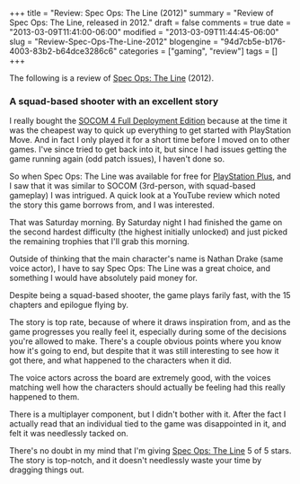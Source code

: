 +++
title = "Review: Spec Ops: The Line (2012)"
summary = "Review of Spec Ops: The Line, released in 2012."
draft = false
comments = true
date = "2013-03-09T11:41:00-06:00"
modified = "2013-03-09T11:44:45-06:00"
slug = "Review-Spec-Ops-The-Line-2012"
blogengine = "94d7cb5e-b176-4003-83b2-b64dce3286c6"
categories = ["gaming", "review"]
tags = []
+++

<div class="note">
<p>The following is a review of <a rel="external" href="http://www.amazon.com/dp/B00320JAWY?tag=strivinglifen-20">Spec Ops: The Line</a> (2012).</p>
</div>
<h3>A squad-based shooter with an excellent story</h3>
<p>I really bought the <a rel="external" href="http://www.amazon.com/dp/B004PCFF40?tag=strivinglifen-20">SOCOM 4 Full Deployment Edition</a> because at the time it was the cheapest way to quick up everything to get started with PlayStation Move. And in fact I only played it for a short time before I moved on to other games. I've since tried to get back into it, but since I had issues getting the game running again (odd patch issues), I haven't done so.</p>
<p>So when Spec Ops: The Line was available for free for <a rel="external" href="http://www.amazon.com/dp/B004RMK5QG?tag=strivinglifen-20">PlayStation Plus</a>, and I saw that it was similar to SOCOM (3rd-person, with squad-based gameplay) I was intrigued. A quick look at a YouTube review which noted the story this game borrows from, and I was interested.</p>
<p>That was Saturday morning. By Saturday night I had finished the game on the second hardest difficulty (the highest initially unlocked) and just picked the remaining trophies that I'll grab this morning.</p>
<p>Outside of thinking that the main character's name is Nathan Drake (same voice actor), I have to say Spec Ops: The Line was a great choice, and something I would have absolutely paid money for.</p>
<p>Despite being a squad-based shooter, the game plays farily fast, with the 15 chapters and epilogue flying by.</p>
<p>The story is top rate, because of where it draws inspiration from, and as the game progresses you really feel it, especially during some of the decisions you're allowed to make. There's a couple obvious points where you know how it's going to end, but despite that it was still interesting to see how it got there, and what happened to the characters when it did.</p>
<p>The voice actors across the board are extremely good, with the voices matching well how the characters should actually be feeling had this really happened to them.</p>
<p>There is a multiplayer component, but I didn't bother with it. After the fact I actually read that an individual tied to the game was disappointed in it, and felt it was needlessly tacked on.</p>
<p>There's no doubt in my mind that I'm giving <a rel="external" href="http://www.amazon.com/dp/B00320JAWY?tag=strivinglifen-20">Spec Ops: The Line</a> 5 of 5 stars. The story is top-notch, and it doesn't needlessly waste your time by dragging things out.</p>
